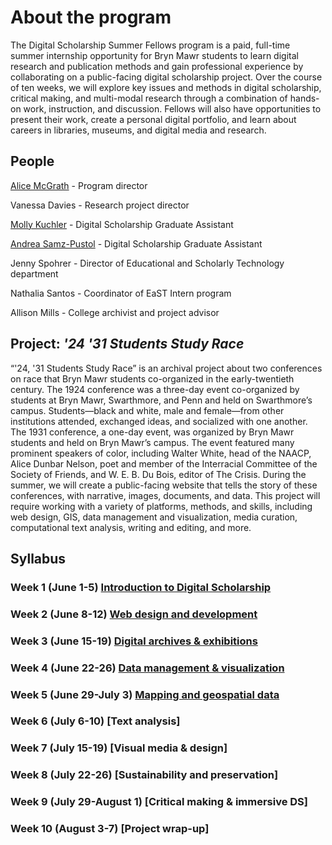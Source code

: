 # About the program

The Digital Scholarship Summer Fellows program is a paid, full-time summer internship opportunity for Bryn Mawr students to learn digital research and publication methods and gain professional experience by collaborating on a public-facing digital scholarship project. Over the course of ten weeks, we will explore key issues and methods in digital scholarship, critical making, and multi-modal research through a combination of hands-on work, instruction, and discussion. Fellows will also have opportunities to present their work, create a personal digital portfolio, and learn about careers in libraries, museums, and digital media and research.

## People

[Alice McGrath](mailto:amcgrath1@brynmawr.edu) - Program director

Vanessa Davies - Research project director

[Molly Kuchler](mailto:mkuchler@brynmawr.edu) - Digital Scholarship Graduate Assistant

[Andrea Samz-Pustol](mailto:asamzpusto@brynmawr.edu) - Digital Scholarship Graduate Assistant

Jenny Spohrer - Director of Educational and Scholarly Technology department

Nathalia Santos - Coordinator of EaST Intern program

Allison Mills - College archivist and project advisor


## Project: *'24 '31 Students Study Race*

“'24, '31 Students Study Race” is an archival project about two conferences on race that Bryn Mawr students co-organized in the early-twentieth century. The 1924 conference was a three-day event co-organized by students at Bryn Mawr, Swarthmore, and Penn and held on Swarthmore’s campus. Students—black and white, male and female—from other institutions attended, exchanged ideas, and socialized with one another. The 1931 conference, a one-day event, was organized by Bryn Mawr students and held on Bryn Mawr’s campus. The event featured many prominent speakers of color, including Walter White, head of the NAACP, Alice Dunbar Nelson, poet and member of the Interracial Committee of the Society of Friends, and W. E. B. Du Bois, editor of The Crisis. During the summer, we will create a public-facing website that tells the story of these conferences, with narrative, images, documents, and data. This project will require working with a variety of platforms, methods, and skills, including web design, GIS, data management and visualization, media curation, computational text analysis, writing and editing, and more.

## Syllabus

### Week 1 (June 1-5) [Introduction to Digital Scholarship](weeks/1-intro.md)

### Week 2 (June 8-12) [Web design and development](weeks/2-webdev.md)

### Week 3 (June 15-19) [Digital archives & exhibitions](weeks/3-exhibitions.md)

### Week 4 (June 22-26) [Data management & visualization](weeks/4-data.md)

### Week 5 (June 29-July 3) [Mapping and geospatial data](weeks/5-gis.md)

### Week 6 (July 6-10) [Text analysis]

### Week 7 (July 15-19) [Visual media & design]

### Week 8 (July 22-26) [Sustainability and preservation]

### Week 9 (July 29-August 1) [Critical making & immersive DS]

### Week 10 (August 3-7) [Project wrap-up]
